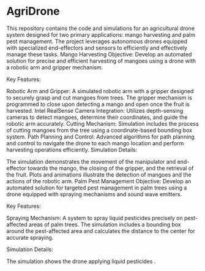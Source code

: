 # AgriDrone

This repository contains the code and simulations for an agricultural drone system designed for two primary applications: mango harvesting and palm pest management. The project leverages autonomous drones equipped with specialized end-effectors and sensors to efficiently and effectively manage these tasks.
Mango Harvesting
Objective: Develop an automated solution for precise and efficient harvesting of mangoes using a drone with a robotic arm and gripper mechanism.

Key Features:

Robotic Arm and Gripper: A simulated robotic arm with a gripper designed to securely grasp and cut mangoes from trees. The gripper mechanism is programmed to close upon detecting a mango and open once the fruit is harvested.
Intel RealSense Camera Integration: Utilizes depth-sensing cameras to detect mangoes, determine their coordinates, and guide the robotic arm accurately.
Cutting Mechanism: Simulation includes the process of cutting mangoes from the tree using a coordinate-based bounding box system.
Path Planning and Control: Advanced algorithms for path planning and control to navigate the drone to each mango location and perform harvesting operations efficiently.
Simulation Details:

The simulation demonstrates the movement of the manipulator and end-effector towards the mango, the closing of the gripper, and the retrieval of the fruit.
Plots and animations illustrate the detection of mangoes and the actions of the robotic arm.
Palm Pest Management
Objective: Develop an automated solution for targeted pest management in palm trees using a drone equipped with spraying mechanisms and sound wave emitters.

Key Features:

Spraying Mechanism: A system to spray liquid pesticides precisely on pest-affected areas of palm trees. The simulation includes a bounding box around the pest-affected area and calculates the distance to the center for accurate spraying.

Simulation Details:

The simulation shows the drone applying liquid pesticides .
